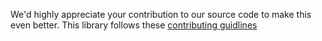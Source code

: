 We'd highly appreciate your contribution to our source code to make this even better. This library follows these [contributing guidlines](https://github.com/motorcyclejs/motorcycle/blob/master/CONTRIBUTING.md)

